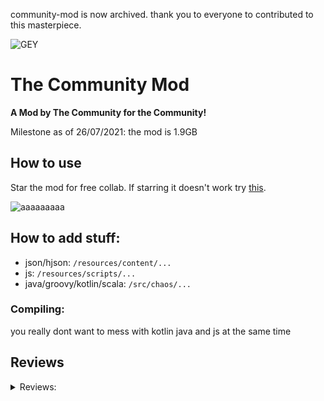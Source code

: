 community-mod is now archived. thank you to everyone to contributed to this masterpiece.

![GEY](https://github.com/sample-text-here/community-mod/blob/master/logo.png?raw=true)

# The Community Mod
**A Mod by The Community for the Community!**

Milestone as of 26/07/2021: the mod is 1.9GB

## How to use
Star the mod for free collab. If starring it doesn't work try [this](https://github.com/sample-text-here/community-mod/invitations).

![aaaaaaaaa](https://user-images.githubusercontent.com/54080182/124795209-3d6c4d00-df69-11eb-9325-433a2f56f578.png)


## How to add stuff:
- json/hjson: `/resources/content/...`
- js: `/resources/scripts/...`
- java/groovy/kotlin/scala: `/src/chaos/...`

### Compiling: 
you really dont want to mess with kotlin java and js at the same time
## Reviews
<details>
  <summary>Reviews:</summary>

> *"Do you think this was a good idea?"*  
> *"yes"*
  
— Anuke




> *"10/10 Mod"*

— RT

> *"11/10, Truly a masterpiece, handcrafted by the best of us."*

— CancerGuy

> *"how do you compile"*

— MrDuck557

> *"what a great idea"*

— NiChrosia

> *"what happened to the merge bot. thats right you need to add more then you delete"*

— mega cat

> *"If IBM saw this, they would only understand we have made an attempt at making a computer, except there isnt a computer here nor IBM. 5 stars.*"

— FarmerThanos

> *"lmfao"*

— cyberflame

> *"10/10 mod, only 3% of it works"*

— SMOLKEYS

> *"Rated M for Masterpiece , 10/10 would pick it up and donate to the people working on this"*

— Roomba

> *"The 21st century's gold. I have no words and this mod depicts our nowadays humor. Very funny."*

— Phinner

> *"Funniest shit I've ever seen, ngl..."*

— Emanuel G

> *"This shows that anyone can make a mod"*

— JrTRinny

> *"anook is fat"*

— summet

> *"pepsi*  
> *also needs more dependencies"*

— lancer

> *"needs more ook"*

— buthed010203

> *"how do i review"*

— shift

> *"pure perfection, add something now"*

— adenator

> *"oh no im commiting anook fat"*

— WilloIzCitron

> *"i came here looking for porn and found none. 0/10"*

— Goober
  
> *"you'd better format your reviews correctly or consequences"* 
  
— ifritdiezel

> *"what should I write here?"*

— skat

> *"noice"*
 
— Alex Multiverse

</details>


